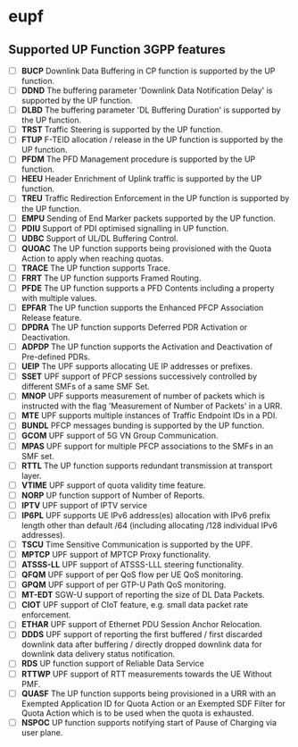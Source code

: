 # eupf


## Supported UP Function 3GPP features

- [ ] **BUCP** Downlink Data Buffering in CP function is supported by the UP function.
- [ ] **DDND** The buffering parameter 'Downlink Data Notification Delay' is supported by the UP function.
- [ ] **DLBD** The buffering parameter 'DL Buffering Duration' is supported by the UP function.
- [ ] **TRST** Traffic Steering is supported by the UP function.
- [ ] **FTUP** F-TEID allocation / release in the UP function is supported by the UP function.
- [ ] **PFDM** The PFD Management procedure is supported by the UP function.
- [ ] **HEEU** Header Enrichment of Uplink traffic is supported by the UP function.
- [ ] **TREU** Traffic Redirection Enforcement in the UP function is supported by the UP function.
- [ ] **EMPU** Sending of End Marker packets supported by the UP function.
- [ ] **PDIU** Support of PDI optimised signalling in UP function.
- [ ] **UDBC** Support of UL/DL Buffering Control.
- [ ] **QUOAC** The UP function supports being provisioned with the Quota Action to apply when reaching quotas.
- [ ] **TRACE** The UP function supports Trace.
- [ ] **FRRT** The UP function supports Framed Routing.
- [ ] **PFDE** The UP function supports a PFD Contents including a property with multiple values.
- [ ] **EPFAR** The UP function supports the Enhanced PFCP Association Release feature.
- [ ] **DPDRA** The UP function supports Deferred PDR Activation or Deactivation.
- [ ] **ADPDP** The UP function supports the Activation and Deactivation of Pre-defined PDRs.
- [ ] **UEIP** The UPF supports allocating UE IP addresses or prefixes.
- [ ] **SSET** UPF support of PFCP sessions successively controlled by different SMFs of a same SMF Set.
- [ ] **MNOP** UPF supports measurement of number of packets which is instructed with the flag 'Measurement of Number of Packets' in a URR.
- [ ] **MTE** UPF supports multiple instances of Traffic Endpoint IDs in a PDI.
- [ ] **BUNDL** PFCP messages bunding is supported by the UP function.
- [ ] **GCOM** UPF support of 5G VN Group Communication.
- [ ] **MPAS** UPF support for multiple PFCP associations to the SMFs in an SMF set.
- [ ] **RTTL** The UP function supports redundant transmission at transport layer.
- [ ] **VTIME** UPF support of quota validity time feature.
- [ ] **NORP** UP function support of Number of Reports.
- [ ] **IPTV** UPF support of IPTV service
- [ ] **IP6PL** UPF supports UE IPv6 address(es) allocation with IPv6 prefix length other than default /64 (including allocating /128 individual IPv6 addresses).
- [ ] **TSCU** Time Sensitive Communication is supported by the UPF.
- [ ] **MPTCP** UPF support of MPTCP Proxy functionality.
- [ ] **ATSSS-LL** UPF support of ATSSS-LLL steering functionality.
- [ ] **QFQM** UPF support of per QoS flow per UE QoS monitoring.
- [ ] **GPQM** UPF support of per GTP-U Path QoS monitoring.
- [ ] **MT-EDT** SGW-U support of reporting the size of DL Data Packets.
- [ ] **CIOT** UPF support of CIoT feature, e.g. small data packet rate enforcement.
- [ ] **ETHAR** UPF support of Ethernet PDU Session Anchor Relocation.
- [ ] **DDDS** UPF support of reporting the first buffered / first discarded downlink data after buffering / directly dropped downlink data for downlink data delivery status notification.
- [ ] **RDS** UP function support of Reliable Data Service
- [ ] **RTTWP** UPF support of RTT measurements towards the UE Without PMF.
- [ ] **QUASF** The UP function supports being provisioned in a URR with an Exempted Application ID for Quota Action or an Exempted SDF Filter for Quota Action which is to be used when the quota is exhausted.
- [ ] **NSPOC** UP function supports notifying start of Pause of Charging via user plane.
